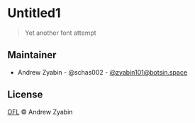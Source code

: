 # Untitled1

> Yet another font attempt

## Maintainer

- Andrew Zyabin - @schas002 - [@zyabin101@botsin.space](https://botsin.space/@zyabin101)

## License

[OFL](LICENSE) &copy; Andrew Zyabin
